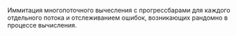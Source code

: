 Иммитация многопоточного вычесления с прогрессбарами для каждого отдельного потока и отслеживанием ошибок, возникающих рандомно в процессе вычисления.
